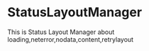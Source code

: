 # StatusLayoutManager
This is Status Layout Manager about loading,neterror,nodata,content,retrylayout
